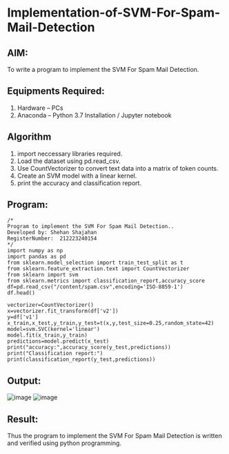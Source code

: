# Implementation-of-SVM-For-Spam-Mail-Detection

## AIM:
To write a program to implement the SVM For Spam Mail Detection.

## Equipments Required:
1. Hardware – PCs
2. Anaconda – Python 3.7 Installation / Jupyter notebook

## Algorithm
1. import neccessary libraries required.
2. Load the dataset using pd.read_csv.
3. Use CountVectorizer to convert text data into a matrix of token counts.
4. Create an SVM model with a linear kernel.
5. print the accuracy and classification report.

## Program:
```
/*
Program to implement the SVM For Spam Mail Detection..
Developed by: Shehan Shajahan
RegisterNumber:  212223240154
*/
import numpy as np
import pandas as pd
from sklearn.model_selection import train_test_split as t
from sklearn.feature_extraction.text import CountVectorizer
from sklearn import svm
from sklearn.metrics import classification_report,accuracy_score
df=pd.read_csv("/content/spam.csv",encoding='ISO-8859-1')
df.head()

vectorizer=CountVectorizer()
x=vectorizer.fit_transform(df['v2'])
y=df['v1']
x_train,x_test,y_train,y_test=t(x,y,test_size=0.25,random_state=42)
model=svm.SVC(kernel='linear')
model.fit(x_train,y_train)
predictions=model.predict(x_test)
print("accuracy:",accuracy_score(y_test,predictions))
print("Classification report:")
print(classification_report(y_test,predictions))
```

## Output:
![image](https://github.com/shehanshajahan/Implementation-of-SVM-For-Spam-Mail-Detection/assets/139317389/f356401f-98f6-4bfa-90fb-18d0ac9fbe35)
![image](https://github.com/shehanshajahan/Implementation-of-SVM-For-Spam-Mail-Detection/assets/139317389/2f0a9954-ef74-4deb-a299-748c022b92de)

## Result:
Thus the program to implement the SVM For Spam Mail Detection is written and verified using python programming.
